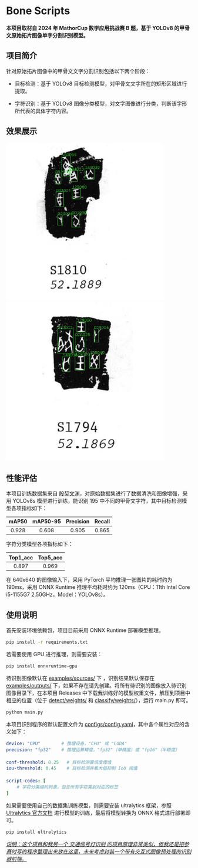 # Bone Scripts

**本项目取材自 2024 年 MathorCup 数学应用挑战赛 B 题，基于 YOLOv8 的甲骨文原始拓片图像单字分割识别模型。**

## 项目简介

针对原始拓片图像中的甲骨文文字分割识别包括以下两个阶段：

- 目标检测：基于 YOLOv8 目标检测模型，对甲骨文文字所在的矩形区域进行提取。

- 字符识别：基于 YOLOv8 图像分类模型，对文字图像进行分类，判断该字形所代表的具体字符内容。

## 效果展示

<img title="" src="examples/displays/w01810.jpg" alt="" style="zoom:67%;">  <img title="" src="examples/displays/w01794.jpg" alt="" style="zoom:67%;">

## 性能评估

本项目训练数据集来自 [殷契文渊](https://jgw.aynu.edu.cn/)，对原始数据集进行了数据清洗和图像增强，采用 YOLOv8s 模型进行训练，能识别 195 中不同的甲骨文字符，其中目标检测模型各项指标如下：

| mAP50 | mAP50-95 | Precision | Recall |
|:-----:|:--------:|:---------:|:------:|
| 0.928 | 0.608    | 0.905     | 0.865  |

字符分类模型各项指标如下：

| Top1_acc | Top5_acc |
|:--------:|:--------:|
| 0.897    | 0.969    |

在 640x640 的图像输入下，采用 PyTorch 平均推理一张图片的耗时约为 190ms，采用 ONNX Runtime 推理平均耗时约为 120ms（CPU：11th Intel Core i5-1155G7 2.50GHz，Model：YOLOv8s）。

## 使用说明

首先安装环境依赖包，项目目前采用 ONNX Runtime 部署模型推理。

```bash
pip install -r requirements.txt
```

若需要使用 GPU 进行推理，则需要安装：

```bash
pip install onnxruntime-gpu
```

待识别图像默认在 <u>examples/sources/</u> 下 ，识别结果默认保存在 <u>examples/outputs/</u> 下，如果不存在请先创建。将所有待识别的图像放入待识别图像目录下，在本项目 Releases 中下载我训练好的模型权重文件，解压到项目中相应的位置（位于 <u>detect/weights/</u> 和 <u>classify/weights/</u>），运行 main.py 即可。

```bash
python main.py
```

本项目识别程序的默认配置文件为 <u>configs/config.yaml</u>，其中各个属性对应的含义如下：

```yaml
device: "CPU"        # 推理设备，"CPU" 或 "CUDA"
precision: "fp32"    # 推理运算精度，"fp32"（单精度）或 "fp16"（半精度）

conf-threshold: 0.25   # 目标检测置信度阈值
iou-threshold: 0.45    # 目标检测非极大值抑制 IoU 阈值

script-codes: [
    # 字符分类编码列表，包含所有字符类别对应的标签
]
```

如果需要使用自己的数据集训练模型，则需要安装 ultralytics 框架，参照 [Ultralytics 官方文档](https://docs.ultralytics.com/) 进行模型的训练，最后将模型转换为 ONNX 格式进行部署即可。

```bash
pip install ultralytics
```

*<u>说明：这个项目和我另一个 [交通信号灯识别](https://github.com/LIU42/PassingRules) 的项目原理非常类似，但我还是把参赛时写的程序整理出来放在这里，未来考虑封装一个带有交互式图像预处理的识别器前端。</u>*
